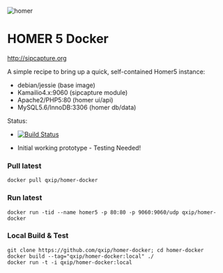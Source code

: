 
![homer](http://i.imgur.com/ViXcGAD.png)

# HOMER 5 Docker
http://sipcapture.org

A simple recipe to bring up a quick, self-contained Homer5 instance:

* debian/jessie (base image)
* Kamailio4.x:9060 (sipcapture module)
* Apache2/PHP5:80 (homer ui/api)
* MySQL5.6/InnoDB:3306 (homer db/data)

Status: 

* [![Build Status](https://travis-ci.org/QXIP/homer-docker.svg?branch=master)](https://travis-ci.org/QXIP/homer-docker)

* Initial working prototype - Testing Needed!
 
### Pull latest
```
docker pull qxip/homer-docker
```

### Run latest
```
docker run -tid --name homer5 -p 80:80 -p 9060:9060/udp qxip/homer-docker
```

### Local Build & Test
```
git clone https://github.com/qxip/homer-docker; cd homer-docker
docker build --tag="qxip/homer-docker:local" ./
docker run -t -i qxip/homer-docker:local
```


